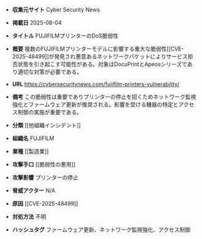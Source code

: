 - **収集元サイト**
Cyber Security News

- **掲載日**
2025-08-04

- **タイトル**
FUJIFILMプリンターのDoS脆弱性

- **概要**
複数のFUJIFILMプリンターモデルに影響する重大な脆弱性[[CVE-2025-48499]]が発見され悪意あるネットワークパケットによりサービス拒否状態を引き起こす可能性がある。対象はDocuPrintとApeosシリーズであり適切な対策が必要である。

- **URL**
https://cybersecuritynews.com/fujifilm-printers-vulnerability/

- **備考**
この脆弱性は重要でありプリンターの停止を招くためネットワーク監視強化とファームウェア更新が推奨される。影響を受ける機器の特定とアクセス制御の実施が重要である。

- **分類**
[[他組織インシデント]]

- **組織名**
FUJIFILM

- **業種**
[[製造業]]

- **攻撃手口**
[[脆弱性の悪用]]

- **攻撃影響**
プリンターの停止

- **脅威アクター**
N/A

- **原因**
[[CVE-2025-48499]]

- **対処方法**
不明

- **ハッシュタグ**
ファームウェア更新、ネットワーク監視強化、アクセス制御
